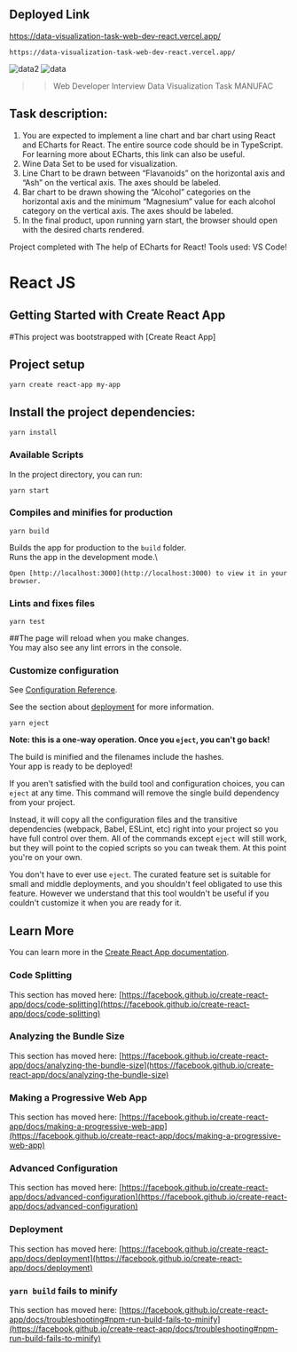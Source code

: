 ## Deployed Link
https://data-visualization-task-web-dev-react.vercel.app/

```
https://data-visualization-task-web-dev-react.vercel.app/
```

![data2](https://user-images.githubusercontent.com/109410990/235132206-af2b266e-6ebc-469f-b02f-6a7930020b92.png)
![data](https://user-images.githubusercontent.com/109410990/235132238-437c0f35-1e8b-413a-a8be-cbe8f719593b.png)

>> Web Developer Interview
Data Visualization Task MANUFAC

## Task description:
1. You are expected to implement a line chart and bar chart using React and ECharts for
React. The entire source code should be in TypeScript. For learning more about ECharts,
this link can also be useful.
2. Wine Data Set to be used for visualization.
3. Line Chart to be drawn between “Flavanoids” on the horizontal axis and “Ash” on the
vertical axis. The axes should be labeled.
4. Bar chart to be drawn showing the “Alcohol” categories on the horizontal axis and the
minimum “Magnesium” value for each alcohol category on the vertical axis. The axes
should be labeled.
5. In the final product, upon running yarn start, the browser should open with the desired
charts rendered.

Project completed with The help of ECharts for React!
Tools used: VS Code!
# React JS

## Getting Started with Create React App
#This project was bootstrapped with [Create React App]

## Project setup
```
yarn create react-app my-app
```

## Install the project dependencies:
```
yarn install
```

### Available Scripts
In the project directory, you can run:
```
yarn start
```

### Compiles and minifies for production
```
yarn build
```
Builds the app for production to the `build` folder.\
Runs the app in the development mode.\
```
Open [http://localhost:3000](http://localhost:3000) to view it in your browser.
```

### Lints and fixes files
```
yarn test
```
##The page will reload when you make changes.\
You may also see any lint errors in the console.

### Customize configuration
See [Configuration Reference](https://reactjs.org/).

See the section about [deployment](https://facebook.github.io/create-react-app/docs/deployment) for more information.
```
yarn eject
```

**Note: this is a one-way operation. Once you `eject`, you can't go back!**

The build is minified and the filenames include the hashes.\
Your app is ready to be deployed!

If you aren't satisfied with the build tool and configuration choices, you can `eject` at any time. This command will remove the single build dependency from your project.

Instead, it will copy all the configuration files and the transitive dependencies (webpack, Babel, ESLint, etc) right into your project so you have full control over them. All of the commands except `eject` will still work, but they will point to the copied scripts so you can tweak them. At this point you're on your own.

You don't have to ever use `eject`. The curated feature set is suitable for small and middle deployments, and you shouldn't feel obligated to use this feature. However we understand that this tool wouldn't be useful if you couldn't customize it when you are ready for it.

## Learn More

You can learn more in the [Create React App documentation](https://facebook.github.io/create-react-app/docs/getting-started).

### Code Splitting

This section has moved here: [https://facebook.github.io/create-react-app/docs/code-splitting](https://facebook.github.io/create-react-app/docs/code-splitting)

### Analyzing the Bundle Size

This section has moved here: [https://facebook.github.io/create-react-app/docs/analyzing-the-bundle-size](https://facebook.github.io/create-react-app/docs/analyzing-the-bundle-size)

### Making a Progressive Web App

This section has moved here: [https://facebook.github.io/create-react-app/docs/making-a-progressive-web-app](https://facebook.github.io/create-react-app/docs/making-a-progressive-web-app)

### Advanced Configuration

This section has moved here: [https://facebook.github.io/create-react-app/docs/advanced-configuration](https://facebook.github.io/create-react-app/docs/advanced-configuration)

### Deployment

This section has moved here: [https://facebook.github.io/create-react-app/docs/deployment](https://facebook.github.io/create-react-app/docs/deployment)

### `yarn build` fails to minify

This section has moved here: [https://facebook.github.io/create-react-app/docs/troubleshooting#npm-run-build-fails-to-minify](https://facebook.github.io/create-react-app/docs/troubleshooting#npm-run-build-fails-to-minify)
